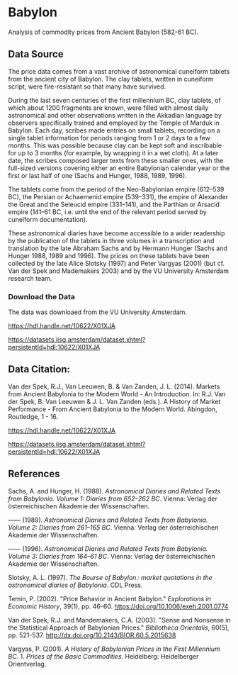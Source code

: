 # Babylon
Analysis of commodity prices from Ancient Babylon (582-61 BC).

## Data Source
The price data comes from a vast archive of astronomical cuneiform tablets from the ancient city of Babylon. The clay tablets, written in cuneiform script, were fire-resistant so that many have survived.

During the last seven centuries of the first millennium BC, clay tablets, of which about 1200 fragments are known, were filled with almost daily astronomical and other observations written in the Akkadian language by observers specifically trained and employed by the Temple of Marduk in Babylon. Each day, scribes made entries on small tablets, recording on a single tablet information for periods ranging from 1 or 2 days to a few months. This was possible because clay can be kept soft and inscribable for up to 3 months (for example, by wrapping it in a wet cloth). At a later date, the scribes composed larger texts from these smaller ones, with the full-sized versions covering either an entire Babylonian calendar year or the first or last half of one (Sachs and Hunger, 1988, 1989, 1996).

The tablets come from the period of the Neo-Babylonian empire (612–539 BC), the Persian or Achaemenid empire (539–331), the empire of Alexander the Great and the Seleucid empire (331–141), and the Parthian or Arsacid empire (141–61 BC, i.e. until the end of the relevant period served by cuneiform documentation). 

These astronomical diaries have become accessible to a wider readership by the publication of the tablets in three volumes in a transcription and translation by the late Abraham Sachs and by Hermann Hunger (Sachs and Hunger 1988, 1989 and 1996). The prices on these tablets have been collected by the late Alice Slotsky (1997) and Peter Vargyas (2001) (but cf. Van der Spek and Mademakers 2003) and by the VU University Amsterdam research team. 

### Download the Data
The data was downloaed from the VU University Amsterdam.

https://hdl.handle.net/10622/X01XJA

https://datasets.iisg.amsterdam/dataset.xhtml?persistentId=hdl:10622/X01XJA


## Data Citation:
Van der Spek, R.J., Van Leeuwen, B. & Van Zanden, J. L. (2014). Markets from Ancient Babylonia to the Modern World - An Introduction. In: R.J. Van der Spek, B. Van Leeuwen & J. L. Van Zanden (eds.). A History of Market Performance - From Ancient Babylonia to the Modern World. Abingdon, Routledge, 1 - 16.

https://hdl.handle.net/10622/X01XJA

https://datasets.iisg.amsterdam/dataset.xhtml?persistentId=hdl:10622/X01XJA

## References
Sachs, A. and Hunger, H. (1988). _Astronomical Diaries and Related Texts from Babylonia. Volume 1: Diaries from 652–262 BC_. Vienna: Verlag der österreichischen Akademie der Wissenschaften.

—— (1989). _Astronomical Diaries and Related Texts from Babylonia. Volume 2: Diaries from 261–165 BC_. Vienna: Verlag der österreichischen Akademie der Wissenschaften.

—— (1996). _Astronomical Diaries and Related Texts from Babylonia. Volume 3: Diaries from 164–61 BC_. Vienna: Verlag der österreichischen Akademie der Wissenschaften.

Slotsky, A. L. (1997). _The Bourse of Babylon : market quotations in the astronomical diaries of Babylonia_. CDL Press.

Temin, P. (2002). "Price Behavior in Ancient Babylon." _Explorations in Economic History_, 39(1), pp. 46-60.
https://doi.org/10.1006/exeh.2001.0774

Van der Spek, R.J. and Mandemakers, C.A. (2003). "Sense and Nonsense in the Statistical Approach of Babylonian Prices." _Bibliotheca Orientalis_, 60(5), pp. 521-537.
http://dx.doi.org/10.2143/BIOR.60.5.2015638

Vargyas, P. (2001). _A History of Babylonian Prices in the First Millennium BC_. 1. _Prices of the Basic Commodities_. Heidelberg: Heidelberger Orientverlag.